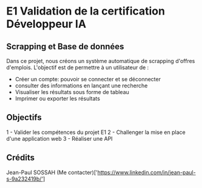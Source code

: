# E1 Validation de la certification Développeur IA

## Scrapping et Base de données

Dans ce projet, nous créons un système automatique de scrapping d'offres d'emplois. L'objectif est de permettre à un utilisateur de :

- Créer un compte: pouvoir se connecter et se déconnecter
- consulter des informations en lançant une recherche
- Visualiser les résultats sous forme de tableau
- Imprimer ou exporter les résultats

## Objectifs

1 - Valider les compétences du projet E1
2 - Challenger la mise en place d'une application web
3 - Réaliser une API

## Crédits

Jean-Paul SOSSAH
(Me contacter)['https://www.linkedin.com/in/jean-paul-s-9a232419b/']